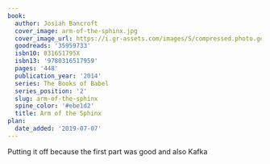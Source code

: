 ```yaml
---
book:
  author: Josiah Bancroft
  cover_image: arm-of-the-sphinx.jpg
  cover_image_url: https://i.gr-assets.com/images/S/compressed.photo.goodreads.com/books/1509574820l/35959733._SX98_.jpg
  goodreads: '35959733'
  isbn10: 031651795X
  isbn13: '9780316517959'
  pages: '448'
  publication_year: '2014'
  series: The Books of Babel
  series_position: '2'
  slug: arm-of-the-sphinx
  spine_color: '#ebe1d2'
  title: Arm of the Sphinx
plan:
  date_added: '2019-07-07'
---
```


Putting it off because the first part was good and also Kafka

